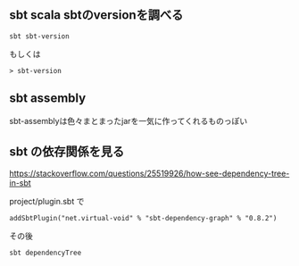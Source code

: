 ## sbt scala sbtのversionを調べる

```
sbt sbt-version
```

もしくは

```
> sbt-version
```

## sbt assembly

sbt-assemblyは色々まとまったjarを一気に作ってくれるものっぽい

## sbt の依存関係を見る

https://stackoverflow.com/questions/25519926/how-see-dependency-tree-in-sbt

project/plugin.sbt で

```
addSbtPlugin("net.virtual-void" % "sbt-dependency-graph" % "0.8.2")
```

その後

```
sbt dependencyTree
```

